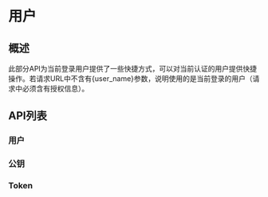 用户
====================

概述
---------------------

此部分API为当前登录用户提供了一些快捷方式，可以对当前认证的用户提供快捷操作。若请求URL中不含有{user_name}参数，说明使用的是当前登录的用户（请求中必须含有授权信息）。

API列表
---------------------

### 用户

### 公钥

### Token

